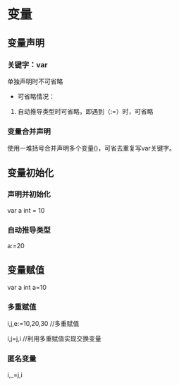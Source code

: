# 变量

## 变量声明

### 关键字：var

单独声明时不可省略

- 可省略情况：

1. 自动推导类型时可省略，即遇到（:=）时，可省略

### 变量合并声明

使用一堆括号合并声明多个变量()，可省去重复写var关键字。

## 变量初始化

### 声明并初始化

var a int = 10

### 自动推导类型

a:=20

## 变量赋值

var a int
a=10

### 多重赋值

i,j,e:=10,20,30 //多重赋值

i,j=j,i //利用多重赋值实现交换变量

### 匿名变量

i,_=j,i